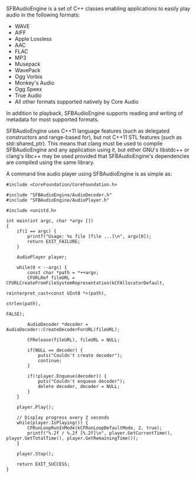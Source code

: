 SFBAudioEngine is a set of C++ classes enabling applications to easily play audio in the following formats:

* WAVE
* AIFF
* Apple Lossless
* AAC
* FLAC
* MP3
* Musepack
* WavePack
* Ogg Vorbis
* Monkey's Audio
* Ogg Speex
* True Audio
* All other formats supported natively by Core Audio

In addition to playback, SFBAudioEngine supports reading and writing of metadata for most supported formats.

SFBAudioEngine uses C++11 language features (such as delegated constructors and range-based for), but not C++11 STL features (such as std::shared_ptr).  This means that clang must be used to compile SFBAudioEngine and any application using it, but either GNU's libstdc++ or clang's libc++ may be used provided that SFBAudioEngine's dependencies are compiled using the same library.

A command line audio player using SFBAudioEngine is as simple as:

	#include <CoreFoundation/CoreFoundation.h>
	
	#include "SFBAudioEngine/AudioDecoder.h"
	#include "SFBAudioEngine/AudioPlayer.h"
	
	#include <unistd.h>
	
	int main(int argc, char *argv [])
	{
		if(1 == argc) {
			printf("Usage: %s file [file ...]\n", argv[0]);
			return EXIT_FAILURE;
		}
		
		AudioPlayer player;
		
		while(0 < --argc) {
			const char *path = *++argv;
			CFURLRef fileURL = CFURLCreateFromFileSystemRepresentation(kCFAllocatorDefault, 
																	   reinterpret_cast<const UInt8 *>(path), 
																	   strlen(path), 
																	   FALSE);
	
			AudioDecoder *decoder = AudioDecoder::CreateDecoderForURL(fileURL);
	
			CFRelease(fileURL), fileURL = NULL;
			
			if(NULL == decoder) {
				puts("Couldn't create decoder");
				continue;
			}
	
			if(!player.Enqueue(decoder)) {
				puts("Couldn't enqueue decoder");
				delete decoder, decoder = NULL;
			}
		}
	
		player.Play();
	
		// Display progress every 2 seconds
		while(player.IsPlaying()) {
			CFRunLoopRunInMode(kCFRunLoopDefaultMode, 2, true);
			printf("%.2f / %.2f [%.2f]\n", player.GetCurrentTime(), player.GetTotalTime(), player.GetRemainingTime());
		}

		player.Stop();
	
		return EXIT_SUCCESS;
	}

